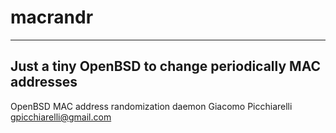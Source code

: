 # macrandr
----
Just a tiny OpenBSD to change periodically MAC addresses
----
OpenBSD MAC address randomization daemon
Giacomo Picchiarelli <gpicchiarelli@gmail.com>
